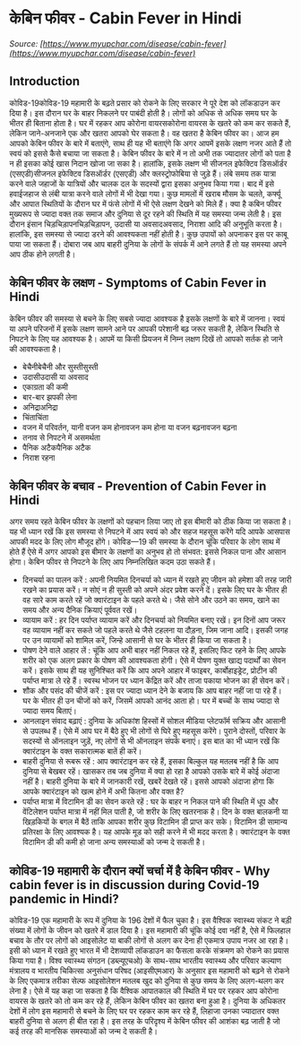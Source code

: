 # केबिन फीवर - Cabin Fever in Hindi
_Source: [https://www.myupchar.com/disease/cabin-fever](https://www.myupchar.com/disease/cabin-fever)_

## Introduction
कोविड-19कोविड-19 महामारी के बढ़ते प्रसार को रोकने के लिए सरकार ने पूरे देश को लॉकडाउन कर दिया है। इस दौरान घर के बाहर निकलने पर पाबंदी होती है। लोगों को अधिक से अधिक समय घर के भीतर ही बिताना होता है। घर में रहकर आप कोरोना वायरसकोरोना वायरस के खतरे को कम कर सकते हैं, लेकिन जाने-अनजाने एक और खतरा आपको घेर सकता है। वह खतरा है केबिन फीवर का। आज हम आपको केबिन फीवर के बारे में बताएंगे, साथ ही यह भी बताएंगे कि अगर आपमें इसके लक्षण नजर आते हैं तो स्वयं को इससे कैसे बचाया जा सकता है।
केबिन फीवर के बारे में न तो अभी तक ज्यादातर लोगों को पता है न ही इसका कोई खास निदान खोजा जा सका है। हालांकि, इसके लक्षण भी सीजनल इफेक्टिव डिसऑर्डर (एसएडी)सीजनल इफेक्टिव डिसऑर्डर (एसएडी) और क्लस्ट्रोफोबिया से जुड़े हैं। लंबे समय तक यात्रा करने वाले जहाजों के यात्रियों और चालक दल के सदस्यों द्वारा इसका अनुभव किया गया। बाद में इसे हवाईजहाज से लंबी यात्रा करने वाले लोगों में भी देखा गया। कुछ मामलों में खराब मौसम के चलते, कर्फ्यू और आपात स्थितियों के दौरान घर में फंसे लोगों में भी ऐसे लक्षण देखने को मिले हैं।
क्या है ​क​बिन फीवर
मुख्यरूप से ज्यादा वक्त तक समाज और दुनिया से दूर रहने की स्थिति में यह समस्या जन्म लेती है। इस दौरान इंसान चिड़चिड़ापनचिड़चिड़ापन, उदासी या अवसादअवसाद, निराशा आदि की अनुभूति करता है। हालांकि, इस समस्या से ज्यादा डरने की आवश्यकता नहीं होती है। कुछ उपायों को अपनाकर इस पर काबू पाया जा सकता हैं। दोबारा जब आप बाहरी दुनिया के लोगों के संपर्क में आने लगते हैं तो यह समस्या अपने आप ठीक होने लगती है।

## केबिन फीवर के लक्षण - Symptoms of Cabin Fever in Hindi
केबिन फीवर की समस्या से बचने के लिए सबसे ज्यादा आवश्यक है इसके लक्षणों के बारे में जानना। स्वयं या अपने परिजनों में इसके लक्षण सामने आने पर आपकी परेशानी बढ़ जरूर सकती है, लेकिन स्थिति से निपटने के लिए यह आवश्यक है। आपमें या किसी प्रियजन में निम्न लक्षण दिखें तो आपको सर्तक हो जाने की आवश्यकता है।
- बेचैनीबेचैनी और सुस्तीसुस्ती
- उदासीउदासी या अवसाद
- एकाग्रता की कमी
- बार-बार झपकी लेना
- अनिद्राअनिद्रा
- चिंताचिंता
- वजन में परिवर्तन, यानी वजन कम होनावजन कम होना या वजन बढ़नावजन बढ़ना
- तनाव से निपटने में असमर्थता
- पैनिक अटैकपैनिक अटैक
- निराश रहना

## केबिन फीवर के बचाव - Prevention of Cabin Fever in Hindi
अगर समय रहते केबिन फीवर के लक्षणों को पहचान लिया जाए तो इस बीमारी को ठीक किया जा सकता है। यह भी ध्यान रखें कि इस समस्या से निपटने में आप स्वयं को और सहज महसूस करेंगे यदि आपके आसपास आपकी मदद के लिए लोग मौजूद होंगे। कोविड—19 की समस्या के दौरान चूंकि परिवार के लोग साथ में होते हैं ऐसे में अगर आपको इस बीमार के लक्षणों का अनुभव हो तो संभवत: इससे निकल पाना और आसान होगा। केबिन फीवर से निपटने के लिए आप निम्नलिखित कदम उठा सकते हैं।
- दिनचर्या का पालन करें : अपनी नियमित दिनचर्या को ध्यान में रखते हुए जीवन को हमेशा की तरह जारी रखने का प्रयास करें। न सोएं न ही सुस्ती को अपने अंदर प्रवेश करने दें। इसके लिए घर के भीतर ही वह सारे काम करते रहें जो क्वारंटाइन के पहले करते थे। जैसे सोने और उठने का समय, खाने का समय और अन्य दैनिक क्रियाएं पूर्ववत रखें।
- व्यायाम करें : हर दिन पर्याप्त व्यायाम करें और दिनचर्या को नियमित बनाए रखें। इन दिनों आप जरूर वह व्यायाम नहीं कर सकते जो पहले करते थे जैसे टहलना या दौड़ना, जिम जाना आदि। इसकी जगह पर उन व्यायामों को शामिल करें, जिन्हे आसानी से घर के भीतर ही किया जा सकता है।
- पोषण देने वाले आहार लें : चूंकि आप अभी बाहर नहीं निकल रहे हैं, इसलिए फिट रहने के लिए आपके शरीर को एक अलग प्रकार के पोषण की आवश्यकता होगी। ऐसे में पोषण युक्त खाद्य पदार्थों का सेवन करें। इसके साथ ही यह सुनिश्चित करें कि आप अपने आहार में फाइबर, कार्बोहाइड्रेट, प्रोटीन की पर्याप्त मात्रा ले रहे हैं। स्वस्थ भोजन पर ध्यान केंद्रित करें और ताजा पकाया भोजन का ही सेवन करें।
- शौक और पसंद की चीजें करें : इस पर ज्यादा ध्यान देने के बजाय कि आप बाहर नहीं जा पा रहे हैं। घर के भीतर ही उन चीजों को करें, जिसमें आपको आनंद आता हो। घर में बच्चों के साथ ज्यादा से ज्यादा समय बिताएं।
- आनलाइन संवाद बढ़ाएं : दुनिया के अधिकांश हिस्सों में सोशल मीडिया प्लेटफॉर्म सक्रिय और आसानी से उपलब्ध हैं। ऐसे में आप घर में बैठे हुए भी लोगों से घिरे हुए महसूस करेंगे। पुराने दोस्तों, परिवार के सदस्यों से ऑनलाइन जुड़ें, नए लोगों से भी ऑनलाइन संपर्क बनाएं। इस बात का भी ध्यान रखें कि क्वारंटाइन के वक्त सकारात्मक बातें ही करें।
- बाहरी दुनिया से रूबरू रहें : आप क्वारंटाइन कर रहे हैं, इसका बिल्कुल यह मतलब नहीं है कि आप दुनिया से बेखबर रहें। खासकर तब जब दुनिया में क्या हो रहा है आपको उसके बारे में कोई अंदाजा नहीं है। बाहरी दुनिया के बारे में जानकारी रखें, खबरें देखते रहें। इससे आपको अंदाजा होगा कि आपके क्वारंटाइन को खत्म होने में अभी कितना और वक्त है?
- पर्याप्त मात्रा में विटामिन डी का सेवन करते रहें : घर के बाहर न निकल पाने की स्थिति में धूप और वेंटिलेशन पर्याप्त मात्रा में नहीं मिल पाती है, जो शरीर के लिए खतरनाक है। दिन के वक्त बालकनी या खिड़कियों के बगल में बैठें ताकि आपका शरीर कुछ विटामिन डी प्राप्त कर सके। विटामिन डी सामान्य प्रतिरक्षा के लिए आवश्यक है। यह आपके मूड को सही करने में भी मदद करता है। क्वारंटाइन के वक्त विटामिन डी की कमी हो जाना अन्य समस्याओं को जन्म दे सकती है।

## कोविड-19 महामारी के दौरान क्यों चर्चा में है केबिन फीवर - Why cabin fever is in discussion during Covid-19 pandemic in Hindi?
कोविड-19 एक महामारी के रूप में दुनिया के 196 देशों में फैल चुका है। इस वैश्विक स्वास्थ्य संकट ने बड़ी संख्या में लोगों के जीवन को खतरे में डाल दिया है। इस महामारी की चूंकि कोई दवा नहीं है, ऐसे में फिलहाल बचाव के तौर पर लोगों को आइसोलेट या बाकी लोगों से अलग कर देना ही एकमात्र उपाय नजर आ रहा है। इसी को ध्यान में रखते हुए भारत में भी देशव्यापी लॉकडाउन का फैसला करके संक्रमण को रोकने का प्रयास किया गया है।
विश्व स्वास्थ्य संगठन (डब्ल्यूएचओ) के साथ-साथ भारतीय स्वास्थ्य और परिवार कल्याण मंत्रालय व भारतीय चिकित्सा अनुसंधान परिषद (आइसीएमआर) के अनुसार इस महामारी को बढ़ने से रोकने के लिए एकमात्र तरीका सेल्फ आइसोलेशन मतलब खुद को दुनिया से कुछ समय के लिए अलग-थलग कर लेना है।
ऐसे में यह कहा जा सकता है कि वैश्विक आपातकाल की स्थिति में घर पर रहकर आप कोरोना वायरस के खतरे को तो कम कर रहे हैं, लेकिन केबिन फीवर का खतरा बना हुआ है। दुनिया के अधिकतर देशों में लोग इस महामारी से बचने के लिए घर पर रहकर काम कर रहे हैं, लिहाजा उनका ज्यादातर वक्त बाहरी दुनिया से अलग ही बीत रहा है। इस तरह के परिदृश्य में केबिन फीवर की आशंका बढ़ जाती है जो कई तरह की मानसिक समस्याओं को जन्म दे सकती है।

